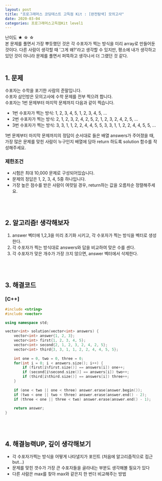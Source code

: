 ```yaml
---
layout: post
title: "프로그래머스 코딩테스트 고득점 Kit : [완전탐색] 모의고사"
date: 2020-03-04
categories: 프로그래머스고득점Kit level1
---
```


난이도 ★ ☆ ☆  
본 문제를 풀면서 가장 뿌듯했던 것은 각 수포자가 찍는 방식을 미리 array로 만들어둔것이다. 다른 사람이 생각할 때 '그게 왜?'라고 생각할 수 있지만, 평소에 내가 생각하고 있던 것이 아니라 문제를 풀면서 퍼뜩하고 생각나서 더 그랬던 것 같다.  
<br/>

## 1. 문제
수포자는 수학을 포기한 사람의 준말입니다.  
수포자 삼인방은 모의고사에 수학 문제를 전부 찍으려 합니다.  
수포자는 1번 문제부터 마지막 문제까지 다음과 같이 찍습니다.  
- 1번 수포자가 찍는 방식: 1, 2, 3, 4, 5, 1, 2, 3, 4, 5, ...  
- 2번 수포자가 찍는 방식: 2, 1, 2, 3, 2, 4, 2, 5, 2, 1, 2, 3, 2, 4, 2, 5, ...  
- 3번 수포자가 찍는 방식: 3, 3, 1, 1, 2, 2, 4, 4, 5, 5, 3, 3, 1, 1, 2, 2, 4, 4, 5, 5, ...

1번 문제부터 마지막 문제까지의 정답이 순서대로 들은 배열 answers가 주어졌을 때, 가장 많은 문제를 맞힌 사람이 누구인지 배열에 담아 return 하도록 solution 함수를 작성해주세요.

### 제한조건
- 시험은 최대 10,000 문제로 구성되어있습니다.
- 문제의 정답은 1, 2, 3, 4, 5중 하나입니다.
- 가장 높은 점수를 받은 사람이 여럿일 경우, return하는 값을 오름차순 정렬해주세요.
<br/>
<br/>

## 2. 알고리즘! 생각해보자
1) answer 벡터에 1,2,3을 미리 초기화 시키고, 각 수포자가 찍는 방식을 벡터로 생성한다.  
2) 각 수포자가 찍는 방식대로 answers와 답을 비교하여 맞은 수를 센다.  
3) 각 수포자가 맞은 개수가 가장 크지 않으면, answer 벡터에서 삭제한다.  
<br/>
<br/>

## 3. 해결코드
### [C++]
```c++
#include <string>
#include <vector>

using namespace std;

vector<int> solution(vector<int> answers) {
    vector<int> answer{1, 2, 3};
    vector<int> first{1, 2, 3, 4, 5};
    vector<int> second{2, 1, 2, 3, 2, 4, 2, 5};
    vector<int> third{3, 3, 1, 1, 2, 2, 4, 4, 5, 5};
    
    int one = 0, two = 0, three = 0;
    for(int i = 0; i < answers.size(); i++) {
        if (first[i%first.size()] == answers[i]) one++;
        if (second[i%second.size()] == answers[i]) two++;
        if (third[i%third.size()] == answers[i]) three++;
    }
    
    if (one < two || one < three) answer.erase(answer.begin());
    if (two < one || two < three) answer.erase(answer.end() - 2);
    if (three < one || three < two) answer.erase(answer.end() - 1);
    
    return answer;
}
```
<br/>
<br/>

## 4. 해결능력UP, 깊이 생각해보기
- 각 수포자가찍는 방식을 어떻게 나타낼지가 포인트 (처음에 알고리즘적으로 접근 but...)
- 문제를 맞힌 갯수가 가장 큰 수포자들을 골라내는 부분도 생각해볼 필요가 있다
- 다른 사람은 max를 찾아 max와 같은지 한 번더 비교해주는 방법
<br/>
<br/>